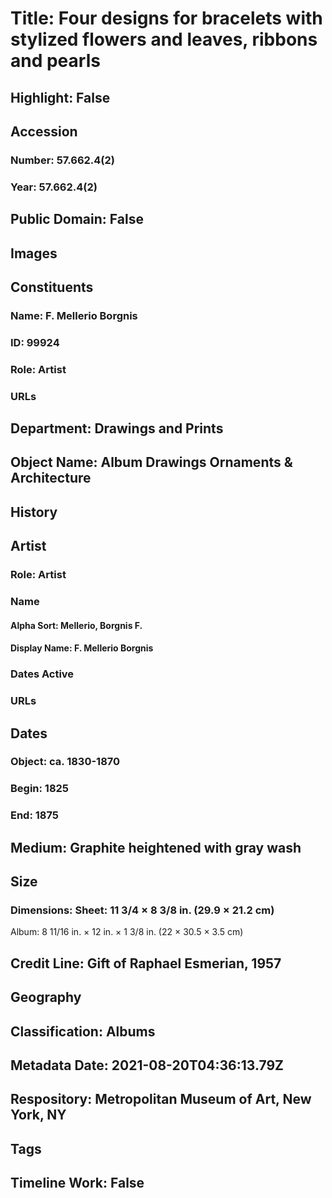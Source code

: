 # Title: Four designs for bracelets with stylized flowers and leaves, ribbons and pearls
## Highlight: False
## Accession
### Number: 57.662.4(2)
### Year: 57.662.4(2)
## Public Domain: False
## Images
## Constituents
### Name: F. Mellerio Borgnis
### ID: 99924
### Role: Artist
### URLs
## Department: Drawings and Prints
## Object Name: Album Drawings Ornaments & Architecture
## History
## Artist
### Role: Artist
### Name
#### Alpha Sort: Mellerio, Borgnis F.
#### Display Name: F. Mellerio Borgnis
### Dates Active
### URLs
## Dates
### Object: ca. 1830-1870
### Begin: 1825
### End: 1875
## Medium: Graphite heightened with gray wash
## Size
### Dimensions: Sheet: 11 3/4 × 8 3/8 in. (29.9 × 21.2 cm)
Album: 8 11/16 in. × 12 in. × 1 3/8 in. (22 × 30.5 × 3.5 cm)
## Credit Line: Gift of Raphael Esmerian, 1957
## Geography
## Classification: Albums
## Metadata Date: 2021-08-20T04:36:13.79Z
## Respository: Metropolitan Museum of Art, New York, NY
## Tags
## Timeline Work: False